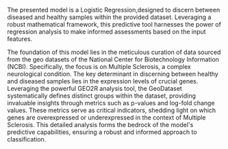 The presented model is a Logistic Regression,designed to discern between diseased and healthy samples within the provided dataset. Leveraging a robust mathematical framework, this predictive tool harnesses the power of regression analysis to make informed assessments based on the input features.

The foundation of this model lies in the meticulous curation of data sourced from the geo datasets of the National Center for Biotechnology Information (NCBI). Specifically, the focus is on Multiple Sclerosis, a complex neurological condition. The key determinant in discerning between healthy and diseased samples lies in the expression levels of crucial genes. Leveraging the powerful GEO2R analysis tool, the GeoDataset systematically defines distinct groups within the dataset, providing invaluable insights through metrics such as p-values and log-fold change values. These metrics serve as critical indicators, shedding light on which genes are overexpressed or underexpressed in the context of Multiple Sclerosis. This detailed analysis forms the bedrock of the model's predictive capabilities, ensuring a robust and informed approach to classification.

